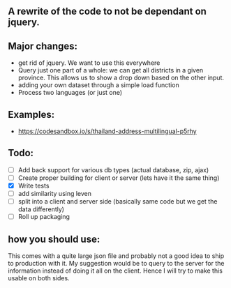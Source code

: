 ## A rewrite of the code to not be dependant on jquery. 

## Major changes:
- get rid of jquery. We want to use this everywhere
- Query just one part of a whole: we can get all districts in a given province. 
  This allows us to show a drop down based on the other input. 
- adding your own dataset through a simple load function
- Process two languages (or just one)

## Examples:
* https://codesandbox.io/s/thailand-address-multilingual-p5rhy


## Todo:

- [ ] Add back support for various db types (actual database, zip, ajax)
- [ ] Create proper building for client or server (lets have it the same thing)
- [x] Write tests
- [ ] add similarity using leven
- [ ] split into a client and server side (basically same code but we get the data differently)
- [ ] Roll up packaging

## how you should use:
This comes with a quite large json file and probably not a good idea to ship to production with it. 
My suggestion would be to query to the server for the information instead of doing it all on the client.
Hence I will try to make this usable on both sides.
